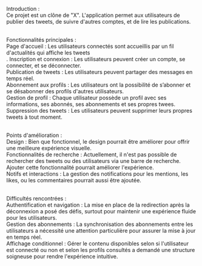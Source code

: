 Introduction :<br>
Ce projet est un clône de "X". L'application permet aux utilisateurs de publier des tweets, de suivre d'autres comptes, et de lire les publications.<br><br>

Fonctionnalités principales :<br>
Page d'accueil : Les utilisateurs connectés sont accueillis par un fil d'actualités qui affiche les tweets<br>.
Inscription et connexion : Les utilisateurs peuvent créer un compte, se connecter, et se déconnecter.<br>
Publication de tweets : Les utilisateurs peuvent partager des messages en temps réel.<br>
Abonnement aux profils : Les utilisateurs ont la possibilité de s’abonner et se désabonner des profils d'autres utilisateurs.<br>
Gestion de profil : Chaque utilisateur possède un profil avec ses informations, ses abonnés, ses abonnements et ses propres twees.
Suppression des tweets : Les utilisateurs peuvent supprimer leurs propres tweets à tout moment.<br><br>

Points d'amélioration :<br>
Design : Bien que fonctionnel, le design pourrait être améliorer pour offrir une meilleure expérience visuelle.<br>
Fonctionnalités de recherche : Actuellement, il n'est pas possible de rechercher des tweets ou des utilisateurs via une barre de recherche. Ajouter cette fonctionnalité pourrait améliorer l'expérience.<br>
Notifs et interactions : La gestion des notifications pour les mentions, les likes, ou les commentaires pourrait aussi être ajoutée.<br><br>

Difficultés rencontrées :<br>
Authentification et navigation : La mise en place de la redirection après la déconnexion a posé des défis, surtout pour maintenir une expérience fluide pour les utilisateurs.<br>
Gestion des abonnements : La synchronisation des abonnements entre les utilisateurs a nécessité une attention particulière pour assurer la mise à jour en temps réel.<br>
Affichage conditionnel : Gérer le contenu disponibles selon si l'utilisateur est connecté ou non et selon les profils consultés a demandé une structure soigneuse pour rendre l'expérience intuitive.
